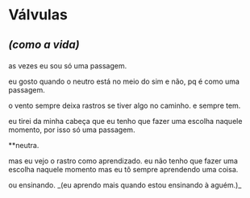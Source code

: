 # Válvulas
## _(como a vida)_  </p>
as vezes eu sou só uma passagem.
<p>eu gosto quando o neutro está no meio do sim e não, pq é como uma passagem.
<p>o vento sempre deixa rastros se tiver algo no caminho. e sempre tem.
<p>eu tirei da minha cabeça que eu tenho que fazer uma escolha naquele momento, por isso só uma passagem.</p>

**neutra.

<p>mas eu vejo o rastro como aprendizado. eu não tenho que fazer uma escolha naquele momento mas eu tô sempre aprendendo uma coisa.
<p>ou ensinando.
_(eu aprendo mais quando estou ensinando à aguém.)_
